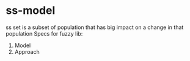 # ss-model
ss set is a subset of population that has big impact on a change in that population
Specs for fuzzy lib:
1) Model
2) Approach

